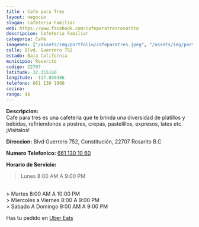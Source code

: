 ```yaml
---
title : Cafe para Tres
layout: negocio
slogan: Cafeteria Familiar
web: https://www.facebook.com/cafeparatresrosarito
descripcion: Cafeteria Familiar
categoria: Café
imagenes: ["/assets/img/portfolio/cafeparatres.jpeg", "/assets/img/portfolio/cafeparatresmenu.jpg", "/assets/img/portfolio/cafeparatresmenu1.jpg"]
calle: Blvd. Guerrero 752
estado: Baja California
municipio: Rosarito
codigo: 22707
latitude: 32.355160
longitude: -117.050386
telefono: 661 130 1060
cocina: 
rango: $$
---
```


**Descripcion:** 
<br>
Cafe para tres es una cafeteria que te brinda una diversidad de platillos y bebidas, refiriendonos a postres, crepas, pastelillos, expresos, lates etc. ¡Visitalos!

**Direccion:** Blvd Guerrero 752, Constitución, 22707 Rosarito B.C

**Numero Telefonico:** <a href="tel:+526611301060"> 661 130 10 60</a>
<br>

**Horario de Servicio:**
<br>
> Lunes 8:00 AM A 9:00 PM
<br>
> Martes 8:00 AM A 10:00 PM
<br>
> Miercoles a Viernes 8:00 A 9:00 PM
<br>
> Sabado A Domingo 9:00 AM A 9:00 PM


Has tu pedido en [Uber Eats](https://www.ubereats.com/mx/tijuana/food-delivery/cafe-para-tres/2LMPlHQ0SPKYmavdkTD0ZA)
